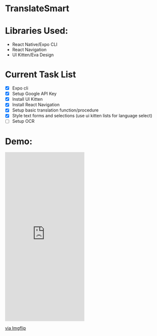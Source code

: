 # TranslateSmart
# Libraries Used:   
- React Native/Expo CLI
- React Navigation
- UI Kitten/Eva Design
# Current Task List
- [x] Expo cli
- [x] Setup Google API Key
- [x] Install UI Kitten
- [x] Install React Navigation
- [x] Setup basic translation function/procedure
- [x] Style text forms and selections (use ui kitten lists for language select)
- [ ] Setup OCR

# Demo:  
<div style="width:260px;max-width:100%;"><div style="height:0;padding-bottom:212.69%;position:relative;"><iframe width="260" height="553" style="position:absolute;top:0;left:0;width:100%;height:100%;" frameBorder="0" src="https://imgflip.com/embed/572sr0"></iframe></div><p><a href="https://imgflip.com/gif/572sr0">via Imgflip</a></p></div>
